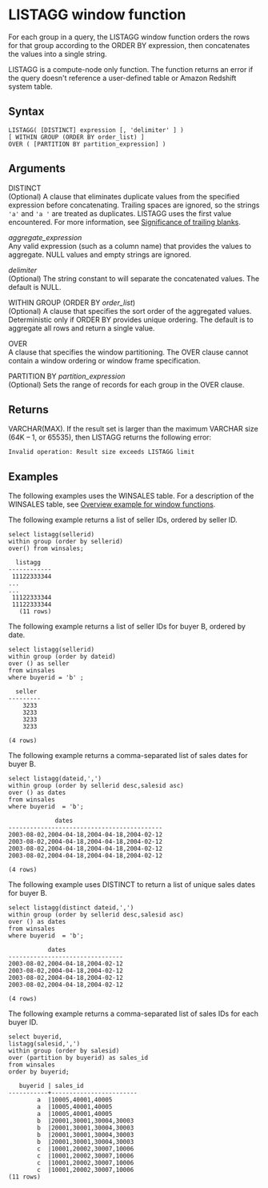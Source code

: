 # LISTAGG window function<a name="r_WF_LISTAGG"></a>

For each group in a query, the LISTAGG window function orders the rows for that group according to the ORDER BY expression, then concatenates the values into a single string\. 

LISTAGG is a compute\-node only function\. The function returns an error if the query doesn't reference a user\-defined table or Amazon Redshift system table\.

## Syntax<a name="r_WF_LISTAGG-synopsis"></a>

```
LISTAGG( [DISTINCT] expression [, 'delimiter' ] ) 
[ WITHIN GROUP (ORDER BY order_list) ] 
OVER ( [PARTITION BY partition_expression] )
```

## Arguments<a name="r_WF_LISTAGG-arguments"></a>

DISTINCT  
\(Optional\) A clause that eliminates duplicate values from the specified expression before concatenating\. Trailing spaces are ignored, so the strings `'a'` and `'a '` are treated as duplicates\. LISTAGG uses the first value encountered\. For more information, see [Significance of trailing blanks](r_Character_types.md#r_Character_types-significance-of-trailing-blanks)\.

  


*aggregate\_expression*   
 Any valid expression \(such as a column name\) that provides the values to aggregate\. NULL values and empty strings are ignored\. 

 *delimiter*   
\(Optional\) The string constant to will separate the concatenated values\. The default is NULL\.

 WITHIN GROUP \(ORDER BY *order\_list*\)   
\(Optional\) A clause that specifies the sort order of the aggregated values\. Deterministic only if ORDER BY provides unique ordering\. The default is to aggregate all rows and return a single value\.

 OVER   
 A clause that specifies the window partitioning\. The OVER clause cannot contain a window ordering or window frame specification\.

 PARTITION BY *partition\_expression*   
\(Optional\) Sets the range of records for each group in the OVER clause\.

## Returns<a name="r_WF_LISTAGG-data-types"></a>

VARCHAR\(MAX\)\. If the result set is larger than the maximum VARCHAR size \(64K – 1, or 65535\), then LISTAGG returns the following error:

```
Invalid operation: Result size exceeds LISTAGG limit
```

## Examples<a name="r_WF_LISTAGG-examples"></a>

The following examples uses the WINSALES table\. For a description of the WINSALES table, see [Overview example for window functions](c_Window_functions.md#r_Window_function_example)\. 

The following example returns a list of seller IDs, ordered by seller ID\. 

```
select listagg(sellerid) 
within group (order by sellerid)
over() from winsales;

  listagg
------------
 11122333344
...
...
 11122333344
 11122333344
   (11 rows)
```

The following example returns a list of seller IDs for buyer B, ordered by date\. 

```
select listagg(sellerid) 
within group (order by dateid)
over () as seller
from winsales
where buyerid = 'b' ;

  seller
---------
    3233
    3233
    3233
    3233

(4 rows)
```

The following example returns a comma\-separated list of sales dates for buyer B\.

```
select listagg(dateid,',') 
within group (order by sellerid desc,salesid asc)
over () as dates
from winsales
where buyerid  = 'b';

             dates                                      
-------------------------------------------
2003-08-02,2004-04-18,2004-04-18,2004-02-12
2003-08-02,2004-04-18,2004-04-18,2004-02-12
2003-08-02,2004-04-18,2004-04-18,2004-02-12
2003-08-02,2004-04-18,2004-04-18,2004-02-12

(4 rows)
```

The following example uses DISTINCT to return a list of unique sales dates for buyer B\.

```
select listagg(distinct dateid,',') 
within group (order by sellerid desc,salesid asc)
over () as dates
from winsales
where buyerid  = 'b';

           dates
--------------------------------
2003-08-02,2004-04-18,2004-02-12
2003-08-02,2004-04-18,2004-02-12
2003-08-02,2004-04-18,2004-02-12
2003-08-02,2004-04-18,2004-02-12

(4 rows)
```

The following example returns a comma\-separated list of sales IDs for each buyer ID\.

```
select buyerid, 
listagg(salesid,',')
within group (order by salesid)
over (partition by buyerid) as sales_id
from winsales
order by buyerid;

   buyerid | sales_id
-----------+------------------------
        a  |10005,40001,40005	
        a  |10005,40001,40005	
        a  |10005,40001,40005	
        b  |20001,30001,30004,30003
        b  |20001,30001,30004,30003
        b  |20001,30001,30004,30003
        b  |20001,30001,30004,30003	
        c  |10001,20002,30007,10006
        c  |10001,20002,30007,10006
        c  |10001,20002,30007,10006
        c  |10001,20002,30007,10006
(11 rows)
```